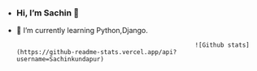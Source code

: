 - ### Hi, I’m Sachin 👋
- 🌱 I’m currently learning Python,Django.

                                                       ![Github stats](https://github-readme-stats.vercel.app/api?username=Sachinkundapur)

